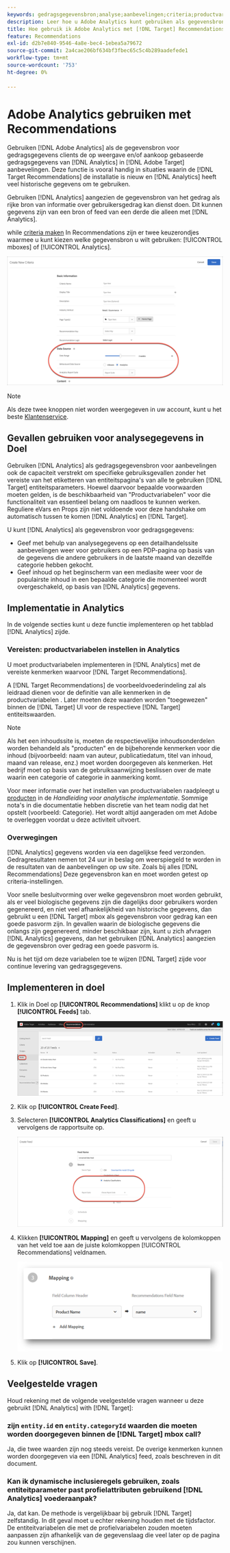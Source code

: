 ```yaml
---
keywords: gedragsgegevensbron;analyse;aanbevelingen;criteria;productvariabelen
description: Leer hoe u Adobe Analytics kunt gebruiken als gegevensbron voor gedragingen om de op weergave gebaseerde en/of op aankoop gebaseerde gedragsgegevens van Analytics te gebruiken in [!DNL Target] Recommendations.
title: Hoe gebruik ik Adobe Analytics met [!DNL Target] Recommendations?
feature: Recommendations
exl-id: d2b7e840-9546-4a8e-bec4-1ebea5a79672
source-git-commit: 2a4cae206bf634bf3fbec65c5c4b289aadefede1
workflow-type: tm+mt
source-wordcount: '753'
ht-degree: 0%

---
```


# Adobe Analytics gebruiken met Recommendations

Gebruiken [!DNL Adobe Analytics] als de gegevensbron voor gedragsgegevens clients de op weergave en/of aankoop gebaseerde gedragsgegevens van [!DNL Analytics] in [!DNL Adobe Target] aanbevelingen. Deze functie is vooral handig in situaties waarin de [!DNL Target Recommendations] de installatie is nieuw en [!DNL Analytics] heeft veel historische gegevens om te gebruiken.

Gebruiken [!DNL Analytics] aangezien de gegevensbron van het gedrag als rijke bron van informatie over gebruikersgedrag kan dienst doen. Dit kunnen gegevens zijn van een bron of feed van een derde die alleen met [!DNL Analytics].

while [criteria maken](/help/c-recommendations/c-algorithms/create-new-algorithm.md) In Recommendations zijn er twee keuzerondjes waarmee u kunt kiezen welke gegevensbron u wilt gebruiken: [!UICONTROL mboxes] of [!UICONTROL Analytics].

![Knoppen voor gegevensbron van gedrag](assets/behavioral-data-source.png)

>[!NOTE]
>
>Als deze twee knoppen niet worden weergegeven in uw account, kunt u het beste [Klantenservice](/help/cmp-resources-and-contact-information.md#reference_ACA3391A00EF467B87930A450050077C).

## Gevallen gebruiken voor analysegegevens in Doel

Gebruiken [!DNL Analytics] als gedragsgegevensbron voor aanbevelingen ook de capaciteit verstrekt om specifieke gebruiksgevallen zonder het vereiste van het etiketteren van entiteitspagina&#39;s van alle te gebruiken [!DNL Target] entiteitsparameters. Hoewel daarvoor bepaalde voorwaarden moeten gelden, is de beschikbaarheid van &quot;Productvariabelen&quot; voor die functionaliteit van essentieel belang om naadloos te kunnen werken. Reguliere eVars en Props zijn niet voldoende voor deze handshake om automatisch tussen te komen [!DNL Analytics] en [!DNL Target].

U kunt [!DNL Analytics] als gegevensbron voor gedragsgegevens:

* Geef met behulp van analysegegevens op een detailhandelssite aanbevelingen weer voor gebruikers op een PDP-pagina op basis van de gegevens die andere gebruikers in de laatste maand van dezelfde categorie hebben gekocht.
* Geef inhoud op het beginscherm van een mediasite weer voor de populairste inhoud in een bepaalde categorie die momenteel wordt overgeschakeld, op basis van [!DNL Analytics] gegevens.

## Implementatie in Analytics

In de volgende secties kunt u deze functie implementeren op het tabblad [!DNL Analytics] zijde.

### Vereisten: productvariabelen instellen in Analytics

U moet productvariabelen implementeren in [!DNL Analytics] met de vereiste kenmerken waarvoor [!DNL Target Recommendations].

A [!DNL Target Recommendations] de voorbeeldvoederindeling zal als leidraad dienen voor de definitie van alle kenmerken in de productvariabelen . Later moeten deze waarden worden &quot;toegewezen&quot; binnen de [!DNL Target] UI voor de respectieve [!DNL Target] entiteitswaarden.

>[!NOTE]
>
>Als het een inhoudssite is, moeten de respectievelijke inhoudsonderdelen worden behandeld als &quot;producten&quot; en de bijbehorende kenmerken voor die inhoud (bijvoorbeeld: naam van auteur, publicatiedatum, titel van inhoud, maand van release, enz.) moet worden doorgegeven als kenmerken. Het bedrijf moet op basis van de gebruiksaanwijzing beslissen over de mate waarin een categorie of categorie in aanmerking komt.

Voor meer informatie over het instellen van productvariabelen raadpleegt u [producten](https://experienceleague.adobe.com/docs/analytics/implementation/vars/page-vars/products.html) in de *Handleiding voor analytische implementatie*. Sommige nota&#39;s in die documentatie hebben discretie van het team nodig dat het opstelt (voorbeeld: Categorie). Het wordt altijd aangeraden om met Adobe te overleggen voordat u deze activiteit uitvoert.

### Overwegingen

[!DNL Analytics] gegevens worden via een dagelijkse feed verzonden. Gedragresultaten nemen tot 24 uur in beslag om weerspiegeld te worden in de resultaten van de aanbevelingen op uw site. Zoals bij alles [!DNL Recommendations] Deze gegevensbron kan en moet worden getest op criteria-instellingen.

Voor snelle besluitvorming over welke gegevensbron moet worden gebruikt, als er veel biologische gegevens zijn die dagelijks door gebruikers worden gegenereerd, en niet veel afhankelijkheid van historische gegevens, dan gebruikt u een [!DNL Target] mbox als gegevensbron voor gedrag kan een goede pasvorm zijn. In gevallen waarin de biologische gegevens die onlangs zijn gegenereerd, minder beschikbaar zijn, kunt u zich afvragen [!DNL Analytics] gegevens, dan het gebruiken [!DNL Analytics] aangezien de gegevensbron over gedrag een goede pasvorm is.

Nu is het tijd om deze variabelen toe te wijzen [!DNL Target] zijde voor continue levering van gedragsgegevens.

## Implementeren in doel

1. Klik in Doel op **[!UICONTROL Recommendations]** klikt u op de knop **[!UICONTROL Feeds]** tab.

   ![Feeds](/help/c-recommendations/c-algorithms/assets/feeds-tab.png)

1. Klik op **[!UICONTROL Create Feed]**.

1. Selecteren **[!UICONTROL Analytics Classifications]** en geeft u vervolgens de rapportsuite op.

   ![Klassificaties voor analyse, optie](/help/c-recommendations/c-algorithms/assets/analytics-classifications.png)

1. Klikken **[!UICONTROL Mapping]** en geeft u vervolgens de kolomkoppen van het veld toe aan de juiste kolomkoppen [!UICONTROL Recommendations] veldnamen.

   ![Sectie Toewijzing](/help/c-recommendations/c-algorithms/assets/mapping.png)

1. Klik op **[!UICONTROL Save]**.

## Veelgestelde vragen

Houd rekening met de volgende veelgestelde vragen wanneer u deze gebruikt [!DNL Analytics] with [!DNL Target]:

### zijn `entity.id` en `entity.categoryId` waarden die moeten worden doorgegeven binnen de [!DNL Target] mbox call?

Ja, die twee waarden zijn nog steeds vereist. De overige kenmerken kunnen worden doorgegeven via een [!DNL Analytics] feed, zoals beschreven in dit document.

### Kan ik dynamische inclusieregels gebruiken, zoals entiteitparameter past profielattributen gebruikend [!DNL Analytics] voederaanpak?

Ja, dat kan. De methode is vergelijkbaar bij gebruik [!DNL Target] zelfstandig. In dit geval moet u echter rekening houden met de tijdsfactor. De entiteitvariabelen die met de profielvariabelen zouden moeten aanpassen zijn afhankelijk van de gegevenslaag die veel later op de pagina zou kunnen verschijnen.
